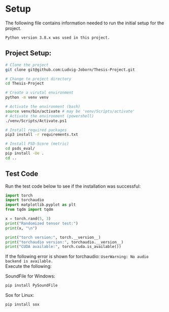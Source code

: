 # Setup
The following file contains information needed to run the initial setup for the project.

```
Python version 3.8.x was used in this project.
```

## Project Setup:

```bash
# Clone the project
git clone git@github.com:Ludvig-Joborn/Thesis-Project.git

# Change to project directory
cd Thesis-Project

# Create a virutal environment
python -m venv venv

# Activate the environment (bash)
source venv/bin/activate # may be 'venv/Scripts/activate'
# Activate the environment (powershell)
./venv/Scripts/Activate.ps1

# Install required packages
pip3 install -r requirements.txt

# Install PSD-Score (metric)
cd psds_eval/
pip install -Ue .
cd ..
```
## Test Code
Run the test code below to see if the installation was successful:
```Python
import torch
import torchaudio
import matplotlib.pyplot as plt
from tqdm import tqdm

x = torch.rand(5, 3)
print("Randomized tensor test:")
print(x, "\n")

print("torch version:", torch.__version__)
print("torchaudio version:", torchaudio.__version__)
print("CUDA available:", torch.cuda.is_available())
```

If the following error is shown for torchaudio: 
`UserWarning: No audio backend is available.` \
Execute the following:

SoundFile for Windows:
```bash
pip install PySoundFile
```
Sox for Linux:
```bash
pip install sox
```
